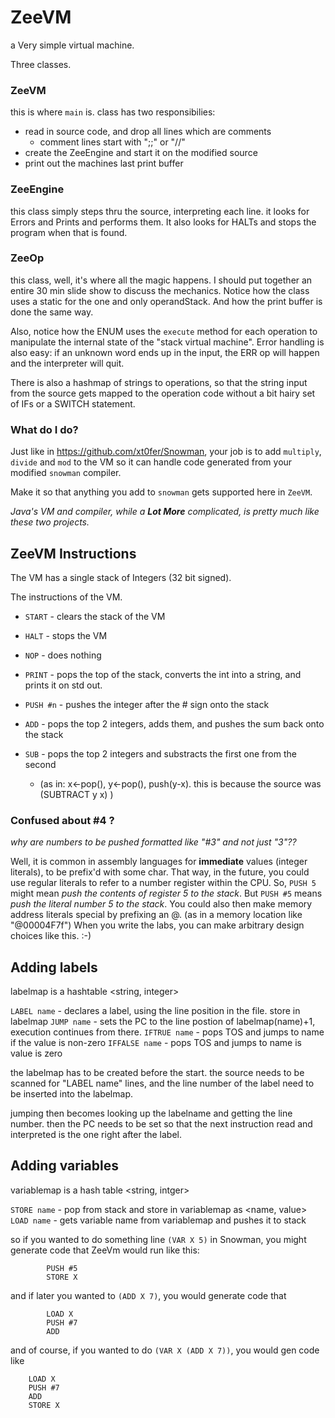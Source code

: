 # ZeeVM
a Very simple virtual machine.

Three classes. 

### ZeeVM

this is where `main` is. class has two responsibilies:

- read in source code, and drop all lines which are comments
  - comment lines start with ";;" or "//"
- create the ZeeEngine and start it on the modified source
- print out the machines last print buffer

### ZeeEngine

this class simply steps thru the source, interpreting each line.
it looks for Errors and Prints and performs them.
It also looks for HALTs and stops the program when that is found.

### ZeeOp

this class, well, it's where all the magic happens. I should put together an
entire 30 min slide show to discuss the mechanics.
Notice how the class uses a static for the one and only operandStack.
And how the print buffer is done the same way.

Also, notice how the ENUM uses the `execute` method for each operation to manipulate
the internal state of the "stack virtual machine". Error handling is also easy: if an unknown word ends up in the input, the ERR op will happen and the interpreter will quit.

There is also a hashmap of strings to operations, so that the string input from the source gets mapped to the operation code without a bit hairy set of IFs or a SWITCH statement.

### What do I do?

Just like in https://github.com/xt0fer/Snowman, your job is to add `multiply`, `divide` and `mod` to the VM so it can handle code generated from your modified `snowman` compiler.

Make it so that anything you add to `snowman` gets supported here in `ZeeVM`.

*Java's VM and compiler, while a **Lot More** complicated, is pretty much like these two projects.*

## ZeeVM Instructions

The VM has a single stack of Integers (32 bit signed).

The instructions of the VM.

- `START` - clears the stack of the VM
- `HALT` - stops the VM
- `NOP` - does nothing
- `PRINT` - pops the top of the stack, converts the int into a string, and prints it on std out.

- `PUSH #n` - pushes the integer after the # sign onto the stack
- `ADD` - pops the top 2 integers, adds them, and pushes the sum back onto the stack
- `SUB` - pops the top 2 integers and substracts the first one from the second
  - (as in:  x<-pop(), y<-pop(), push(y-x). this is because the source was (SUBTRACT y x) )


### Confused about #4 ?

*why are numbers to be pushed formatted like "#3" and not just "3"??*

Well, it is common in assembly languages for **immediate** values (integer literals),
to be prefix'd with some char.
That way, in the future, you could use regular literals to refer to a number register
within the CPU. So, `PUSH 5` might mean *push the contents of register 5 to the stack*.
But `PUSH #5` means *push the literal number 5 to the stack*.
You could also then make memory address literals special by prefixing an @. (as in a memory location like "@00004F7f")
When you write the labs, you can make arbitrary design choices like this. :-)


## Adding labels

labelmap is a hashtable <string, integer>

`LABEL name` - declares a label, using the line position in the file. store in labelmap
`JUMP name` - sets the PC to the line postion of labelmap(name)+1, execution continues from there.
`IFTRUE name` - pops TOS and jumps to name if the value is non-zero
`IFFALSE name` - pops TOS and jumps to name is value is zero

the labelmap has to be created before the start. the source needs to be scanned for "LABEL name" lines, and the line number of the label need to be inserted into the labelmap.

jumping then becomes looking up the labelname and getting the line number. then the PC needs to be set so that the next instruction read and interpreted is the one right after the label.

## Adding variables

variablemap is a hash table <string, intger>

`STORE name` - pop from stack and store in variablemap as <name, value>
`LOAD name` - gets variable name from variablemap and pushes it to stack

so if you wanted to do something line `(VAR X 5)` in Snowman, you might generate code that
ZeeVm would run like this:

```
        PUSH #5
        STORE X
```

and if later you wanted to `(ADD X 7)`, you would generate code that

```
        LOAD X
        PUSH #7
        ADD
```

and of course, if you wanted to do `(VAR X (ADD X 7))`, you would gen code like

```
    LOAD X
    PUSH #7
    ADD
    STORE X
```
